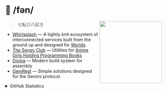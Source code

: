 <h1>🍁 /fən/</h1>

<img src="https://shinobu.fuwn.workers.dev/shinobu" align="right" height="200vh">

> 七転び八起き

- [Whirlsplash](https://github.com/Whirlsplash) — A tightly knit ecosystem of interconnected services built from the ground up and designed for [Worlds](https://en.wikipedia.org/wiki/Worlds_Chat).
- [The Senpy Club](https://github.com/senpy-club) — Utilities for [Anime Girls Holding Programming Books](https://github.com/cat-milk/Anime-Girls-Holding-Programming-Books)
- [Divina](https://github.com/divinaland) — Modern build system for assembly
- [GemRest](https://github.com/gemrest) — Simple solutions designed for the Gemini protocol.

<details closed>
  <summary>GitHub Statistics</summary>
  <br>
  <a href="https://git.io/streak-stats">
    <img src="https://github-readme-streak-stats.herokuapp.com?user=fuwn&theme=dark" alt="GitHub Streak" />
  </a>
</details>

<img src="https://count.getloli.com/get/@stXNngjLmpLGVutD?theme=rule34" width="0">
  
[spotify-github-profile]: https://spotify-github-profile.vercel.app/api/view?uid=rk400hlzn6yhdj7lcs3zsglko&cover_image=true&theme=novatorem
[moe-counter]: https://count.getloli.com/get/@stXNngjLmpLGVutD?theme=rule34
